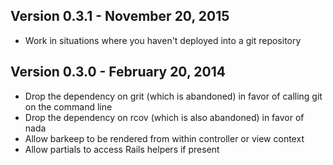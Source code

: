 ## Version 0.3.1 - November 20, 2015

* Work in situations where you haven't deployed into a git repository

## Version 0.3.0 - February 20, 2014

* Drop the dependency on grit (which is abandoned) in favor of calling git on the command line
* Drop the dependency on rcov (which is also abandoned) in favor of nada
* Allow barkeep to be rendered from within controller or view context
* Allow partials to access Rails helpers if present
